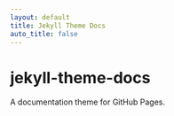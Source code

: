 ```yaml
---
layout: default
title: Jekyll Theme Docs
auto_title: false
---
```


# jekyll-theme-docs
A documentation theme for GitHub Pages.